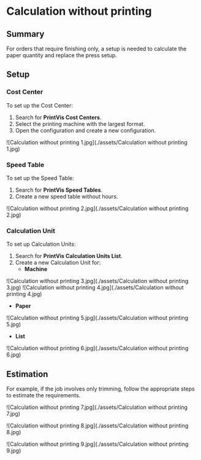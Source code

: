 # Calculation without printing


## Summary

For orders that require finishing only, a setup is needed to calculate the paper quantity and replace the press setup.

## Setup

### Cost Center

To set up the Cost Center:

1. Search for **PrintVis Cost Centers**.
2. Select the printing machine with the largest format.
3. Open the configuration and create a new configuration.

![Calculation without printing 1.jpg](./assets/Calculation without printing 1.jpg)

### Speed Table

To set up the Speed Table:

1. Search for **PrintVis Speed Tables**.
2. Create a new speed table without hours.

![Calculation without printing 2.jpg](./assets/Calculation without printing 2.jpg)

### Calculation Unit

To set up Calculation Units:

1. Search for **PrintVis Calculation Units List**.
2. Create a new Calculation Unit for:
   - **Machine**

![Calculation without printing 3.jpg](./assets/Calculation without printing 3.jpg)
![Calculation without printing 4.jpg](./assets/Calculation without printing 4.jpg)


 

  - **Paper**
  
![Calculation without printing 5.jpg](./assets/Calculation without printing 5.jpg)


 
  - **List**

![Calculation without printing 6.jpg](./assets/Calculation without printing 6.jpg)



## Estimation

For example, if the job involves only trimming, follow the appropriate steps to estimate the requirements.

![Calculation without printing 7.jpg](./assets/Calculation without printing 7.jpg)

![Calculation without printing 8.jpg](./assets/Calculation without printing 8.jpg)

![Calculation without printing 9.jpg](./assets/Calculation without printing 9.jpg)




